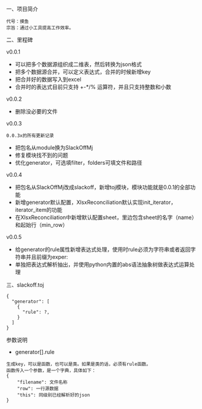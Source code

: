 一、项目简介
```text
代号：摸鱼
宗旨：通过小工具提高工作效率。
```
二、里程碑

v0.0.1
- 可以把多个数据源组织成二维表，然后转换为json格式
- 把多个数据源合并，可以定义表达式，合并的时候新增key
- 把合并好的数据写入到excel
- 合并时的表达式目前只支持 +-*/% 运算符，并且只支持整数和小数

v0.0.2
- 删除没必要的文件

v0.0.3
```text
0.0.3x的所有更新记录
```
- 把包名从module换为SlackOffMj
- 修复模块找不到的问题
- 优化generator，可选填filter，folders可填文件和路径

v0.0.4
- 把包名从SlackOffMj改成slackoff，新增toj模块，模块功能就是0.0.1的全部功能
- 新增generator默认配置，XlsxReconciliation默认实现init_iterator，iterator_item的功能
- 在XlsxReconciliation中新增默认配置sheet，里边包含sheet的名字（name）和起始行（min_row）

v0.0.5
- 给generator的rule属性新增表达式处理，使用时rule必须为字符串或者返回字符串并且前缀为exper:
- 单独把表达式解析抽出，并使用python内置的abs语法抽象树做表达式运算处理

三、slackoff.toj
```text
{
  "generator": [
    {
      "rule": ?,
    }
  ]
}
```

参数说明
- generator[].rule
```text
生成key，可以是函数，也可以是类。如果是类的话，必须有rule函数。
函数传入一个参数，是一个字典，具体如下：
{
    "filename": 文件名称
    "row": 一行源数据
    "this": 同级别已经解析好的json
}
```
